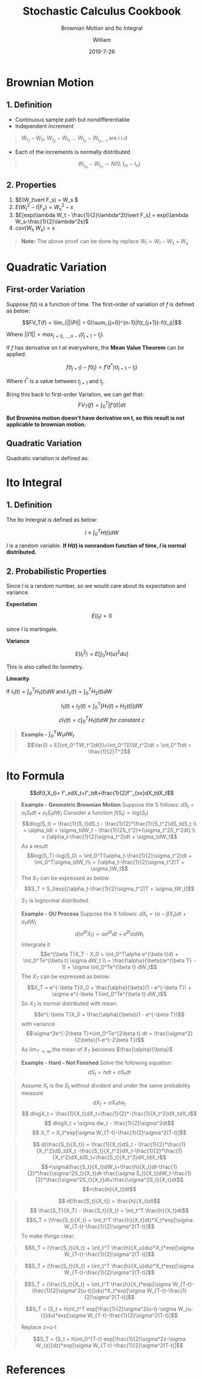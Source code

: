 ﻿---
layout:     post
title:      Stochastic Calculus Cookbook
subtitle:   Brownian Motion and Ito Integral 
date:       2019-7-26
author:     William
header-img: img/post-bg-universe.jpg
catalog: true
tags:
    - Stochastic Calculus
---
<script type="text/x-mathjax-config">
  MathJax.Hub.Config({
    tex2jax: { 
      inlineMath: [['$','$'], ['\\(','\\)']],
      processEscapes: true
    }
  });
  </script>
<script type="text/javascript" async
  src="https://cdnjs.cloudflare.com/ajax/libs/mathjax/2.7.5/MathJax.js?config=TeX-MML-AM_CHTML">
</script>

# Brownian Motion
## 1. Definition

- Continuous sample path but nondifferentiable
- Independent increment

> $W_{t_1}-W_0$, $W_{t_2} - W_{t_1}$ ... $W_{t_n} - W_{t_{n-1}}$ are i.i.d

- Each of the increments is normally distributed

> $$W_{t_m} - W_{t_n} \sim N(0,t_m-t_n)$$

## 2. Properties

1. $E(W_t\vert F_s) = W_s $
2. $E(W_t^2-t\vert F_s) = W_s^2-s$
3. $E[exp(\lambda W_t - \frac{1}{2}\lambda^2t)\vert F_s] = exp(\lambda W_s-\frac{1}{2}\lambda^2s)$
4. $cov(W_t,W_s) = s$

> **Note:** 
> The above proof can be done by replace $W_t = W_t-W_s+W_s$

# Quadratic Variation
## First-order Variation
Suppose $f(t)$ is a function of time. The first-order of variation of $f$ is defined as below:

$$FV_T(f) = \lim_{||\Pi|| = 0}\sum_{j=0}^{n-1}|f(t_{j+1})-f(t_j)|$$

Where $||\Pi|| = max_{j=0,...,n-1}(t_{j+1}-t_j)$.

If $f$ has derivative on $t$ at everywhere, the **Mean Value Theorem** can be applied. 

$$f(t_{j+1})-f(t_j) = f'(t^*)(t_{j+1}-t_j)$$

Where $t^*$ is a value between $t_{j+1}$ and $t_j$.

Bring this back to first-order Variation, we can get that:
$$FV_T(f) = \int_0^T|f'(t)|dt$$

**But Brownina motion doesn't have derivative on t, so this result is not applicable to brownian motion.**

## Quadratic Variation
Quadratic variation is defined as:

$$$$

# Ito Integral
## 1. Definition
The Ito Intergral is defined as below:

$$I \equiv \int_0^TH(t)dW$$

$I$ is a random variable. **If $H(t)$ is nonrandom function of time, $I$ is normal distributed.**

## 2. Probabilistic Properties

Since $I$ is a random number, so we would care about its expectation and variance.

**Expectation**

$$E(I_t) = 0$$

since $I$ is martingale.

**Variance**

$$E(I_t^2) = E[\int_0^tH(u)^2du]$$

This is also called Ito Isometry.

**Linearity**

If $I_1(t) = \int_0^TH_1(t)dW$ and $I_2(t) = \int_0^TH_2(t)dW$

$$I_1(t)+I_2(t) = \int_0^T[H_1(t)+H_2(t)]dW$$

$$cI_1(t) = c\int_0^TH_1(t)dW \ for \ constant\ c$$

> **Example - $\int_0^TW_tdW_t$**
> $$Var(I) = E[\int_0^TW_t^2dt]\\=\int_0^TE(W_t^2)dt = \int_0^Ttdt = \frac{1}{2}T^2$$

# Ito Formula

$$df(t,X_t)= f'_xdX_t+f'_tdt+\frac{1}{2}f''_{xx}dX_tdX_t$$

> **Example - Geometric Brownian Motion**
> Suppose the S follows: $dS_t = \alpha _tS_tdt + \sigma_tS_tdW_t$
> Consider a function $f(S_t) = log(S_t)$
> $$dlog(S_t) = \frac{1}{S_t}dS_t - \frac{1}{2}*\frac{1}{S_t^2}dS_tdS_t \\
    = \alpha_tdt + \sigma_tdW_t - \frac{1}{2S_t^2}*(\sigma_t^2S_t^2dt) \\
    = (\alpha_t-\frac{1}{2}\sigma_t^2)dt + \sigma_tdW_t$$
> As a result
> $$log(S_T)-log(S_0) = \int_0^T(\alpha_t-\frac{1}{2}\sigma_t^2)dt + \int_0^T\sigma_tdW_t\\
  = (\alpha_t-\frac{1}{2}\sigma_t^2)T + \sigma_tW_t$$
> The $S_T$ can be expressed as below:
> $$S_T = S_0exp[(\alpha_t-\frac{1}{2}\sigma_t^2)T + \sigma_tW_t]$$

> $S_T$ is lognormal distributed.

> **Example - OU Process**
> Suppose the X follows: $dX_t = (\alpha-\beta X_t)dt + \sigma_tdW_t$
> $$d(e^{\beta t}X_t) = \alpha e^{\beta t}dt + e^{\beta t} \sigma dW_t$$
> Intergrate it
> $$e^{\beta T}X_T - X_0 = \int_0^T\alpha e^{\beta t}dt + \int_0^Te^{\beta t} \sigma dW_t \\
  = \frac{\alpha}{\beta}(e^{\beta T} - 1) + \sigma \int_0^Te^{\beta t} dW_t$$
> The $X_T$ can be expressed as below:
> $$X_T = e^{-\beta T}X_0 + \frac{\alpha}{\beta}(1 - e^{-\beta T}) + \sigma e^{-\beta T}\int_0^Te^{\beta t} dW_t$$
> So $X_T$ is normal distributed with mean:
> $$e^{-\beta T}X_0 + \frac{\alpha}{\beta}(1 - e^{-\beta T})$$
> with variance
>$$\sigma^2e^{-2\beta T}*\int_0^Te^{2\beta t} dt = \frac{\sigma^2}{2\beta}(1-e^{-2\beta T})$$
> As $\lim_{T \to\infty}$,the mean of $X_T$ becomes $\frac{\alpha}{\beta}$

> **Example - Hard - Not Finished**
>Solve the following equation:
$$dS_t = hdt + \sigma S_tdt$$

> Assume $X_t$ is the $S_t$ without divident and under the same probability measure
>$$dX_t     = \sigma X_tdw_t$$
>$$ dlogX_t = \frac{1}{X_t}dX_t+\frac{1}{2}*-\frac{1}{X_t^2}dX_tdX_t$$
>$$ dlogX_t = \sigma dw_t - \frac{1}{2}\sigma^2dt$$
>$$ X_T = X_t*exp[\sigma W_{T-t}-\frac{1}{2}\sigma^2(T-t)]$$

>$$ d(\frac{S_t}{X_t}) = \frac{1}{X_t}dS_t - \frac{1}{2}*\frac{1}{X_t^2}dS_tdX_t -\frac{S_t}{X_t^2}dX_t-\frac{1}{2}*\frac{1}{X_t^2}dX_tdS_t+\frac{S_t}{X_t^3}dX_tdX_t$$
>$$=\sigma\frac{S_t}{X_t}dW_t+\frac{h}{X_t}dt-\frac{1}{2}*\frac{\sigma^2S_t}{X_t}dt-\frac{\sigma S_t}{X_t}dW_t-\frac{1}{2}*\frac{\sigma^2S_t}{X_t}dt+\frac{\sigma^2S_t}{X_t}dt$$
$$=\frac{h}{X_t}dt$$

>$$ d(\frac{S_t}{X_t}) = \frac{h}{X_t}dt$$
$$ \frac{S_T}{X_T} - \frac{S_t}{X_t} = \int_t^T \frac{h}{X_t}dt$$
$$S_T = (\frac{S_t}{X_t} + \int_t^T \frac{h}{X_t}dt)*X_t*exp[\sigma W_{T-t}-\frac{1}{2}\sigma^2(T-t)]$$
To make things clear:

>$$S_T = (\frac{S_t}{X_t} + \int_t^T \frac{h}{X_u}du)*X_t*exp[\sigma W_{T-t}-\frac{1}{2}\sigma^2(T-t)]$$

>$$S_T = (\frac{S_t}{X_t} + \int_t^T \frac{h}{X_u}du)*X_t*exp[\sigma W_{T-t}-\frac{1}{2}\sigma^2(T-t)]$$

>$$S_T = (\frac{S_t}{X_t} + \int_t^T \frac{h}{X_t*exp[\sigma W_{T-t}-\frac{1}{2}\sigma^2(u-t)]}du)*X_t*exp[\sigma W_{T-t}-\frac{1}{2}\sigma^2(T-t)]$$

>$$S_T = (S_t + h\int_t^T exp[\frac{1}{2}\sigma^2(u-t)-\sigma W_{u-t}]du)*exp[\sigma W_{T-t}-\frac{1}{2}\sigma^2(T-t)]$$

>Replace z=u-t

>$$S_T = (S_t + h\int_0^{T-t} exp[\frac{1}{2}\sigma^2z-\sigma W_{z}]dz)*exp[\sigma W_{T-t}-\frac{1}{2}\sigma^2(T-t)]$$


# References



  [1]: http://static.zybuluo.com/williamhkh/sokkdt6ivb1ag7iw4e8yobib/image_1df1n21nu13ps9t2uo41vku1199.png
  [2]: http://static.zybuluo.com/williamhkh/0tplxy5ef7hu7w2j6km6n9d6/image_1df1n5iupjcd9qi1b7vo6g1rr5m.png




